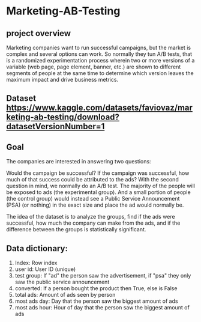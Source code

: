 # Marketing-AB-Testing

## project overview 
Marketing companies want to run successful campaigns, but the market is complex and several options can work. So normally they tun A/B tests, that is a randomized experimentation process wherein two or more versions of a variable (web page, page element, banner, etc.) are shown to different segments of people at the same time to determine which version leaves the maximum impact and drive business metrics.

## Dataset https://www.kaggle.com/datasets/faviovaz/marketing-ab-testing/download?datasetVersionNumber=1
## Goal 

The companies are interested in answering two questions:

Would the campaign be successful?
If the campaign was successful, how much of that success could be attributed to the ads?
With the second question in mind, we normally do an A/B test. The majority of the people will be exposed to ads (the experimental group). And a small portion of people (the control group) would instead see a Public Service Announcement (PSA) (or nothing) in the exact size and place the ad would normally be.

The idea of the dataset is to analyze the groups, find if the ads were successful, how much the company can make from the ads, and if the difference between the groups is statistically significant.

## Data dictionary:

1. Index: Row index
2. user id: User ID (unique)
3. test group: If "ad" the person saw the advertisement, if "psa" they only saw the public service announcement
4. converted: If a person bought the product then True, else is False
5. total ads: Amount of ads seen by person
6. most ads day: Day that the person saw the biggest amount of ads
7. most ads hour: Hour of day that the person saw the biggest amount of ads
